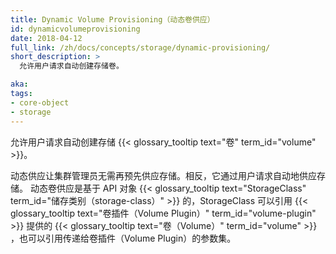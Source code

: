 ```yaml
---
title: Dynamic Volume Provisioning（动态卷供应）
id: dynamicvolumeprovisioning
date: 2018-04-12
full_link: /zh/docs/concepts/storage/dynamic-provisioning/
short_description: >
  允许用户请求自动创建存储卷。

aka: 
tags:
- core-object
- storage
---
```


<!--
---
title: Dynamic Volume Provisioning
id: dynamicvolumeprovisioning
date: 2018-04-12
full_link: /docs/concepts/storage/dynamic-provisioning
short_description: >
  Allows users to request automatic creation of storage  Volumes.

aka: 
tags:
- core-object
- storage
---
-->

<!--
 Allows users to request automatic creation of storage  {{< glossary_tooltip text="Volumes" term_id="volume" >}}.
-->

 允许用户请求自动创建存储 {{< glossary_tooltip text="卷" term_id="volume" >}}。

<!--more--> 

<!--
Dynamic provisioning eliminates the need for cluster administrators to pre-provision storage. Instead, it automatically provisions storage by user request. Dynamic volume provisioning is based on an API object, {{< glossary_tooltip text="StorageClass" term_id="storage-class" >}}, referring to a {{< glossary_tooltip text="Volume Plugin" term_id="volume-plugin" >}} that provisions a {{< glossary_tooltip text="Volume" term_id="volume" >}} and the set of parameters to pass to the Volume Plugin.
-->

动态供应让集群管理员无需再预先供应存储。相反，它通过用户请求自动地供应存储。
动态卷供应是基于 API 对象 {{< glossary_tooltip text="StorageClass" term_id="储存类别（storage-class）" >}} 的，StorageClass 可以引用 {{< glossary_tooltip text="卷插件（Volume Plugin）" term_id="volume-plugin" >}} 提供的 {{< glossary_tooltip text="卷（Volume）" term_id="volume" >}} ，也可以引用传递给卷插件（Volume Plugin）的参数集。
